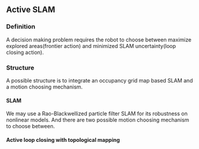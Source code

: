 ## **Active SLAM**

### Definition
A decision making problem requires the robot to choose between maximize explored areas(frontier action) and minimized SLAM uncertainty(loop
closing action).

### Structure
A possible structure is to integrate an occupancy grid map based SLAM and a motion choosing mechanism.
#### SLAM
We may use a Rao-Blackwellized particle filter SLAM for its robustness on nonlinear models. And there are two possible motion choosing 
mechanism to choose between.
#### Active loop closing with topological mapping


